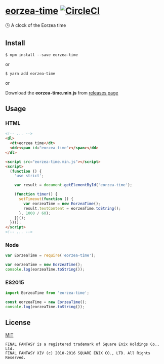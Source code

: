 # [eorzea-time](https://www.npmjs.com/package/eorzea-time) [![CircleCI](https://circleci.com/gh/eorzea-weather/eorzea-weather.svg?style=shield)](https://circleci.com/gh/flowercartelet/eorzea-weather)

:clock3: A clock of the Eorzea time

## Install

```console
$ npm install --save eorzea-time
```

or

```console
$ yarn add eorzea-time
```

or

Download the **eorzea-time.min.js** from [releases page](https://github.com/flowercartelet/eorzea-time/releases)

## Usage

### HTML

```html
<!-- ... -->
<dl>
  <dt>eorzea time</dt>
  <dd><span id="eorzea-time"></span></dd>
</dl>

<script src="eorzea-time.min.js"></script>
<script>
  (function () {
    'use strict';

    var result = document.getElementById('eorzea-time');

    (function timer() {
      setTimeout(function () {
        var eorzeaTime = new EorzeaTime();
        result.textContent = eorzeaTime.toString();
      }, 1000 / 60);
    })();
  })();
</script>
<!-- ... -->
```

### Node

```javascript
var EorzeaTime = require('eorzea-time');

var eorzeaTime = new EorzeaTime();
console.log(eorzeaTime.toString());
```

### ES2015

```javascript
import EorzeaTime from 'eorzea-time';

const eorzeaTime = new EorzeaTime();
console.log(eorzeaTime.toString());
```

## License

[MIT](LICENSE)

```plain
FINAL FANTASY is a registered trademark of Square Enix Holdings Co., Ltd.
FINAL FANTASY XIV (c) 2010-2016 SQUARE ENIX CO., LTD. All Rights Reserved.
```

